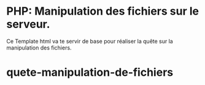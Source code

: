 # PHP: Manipulation des fichiers sur le serveur.

Ce Template html va te servir de base pour réaliser la quête sur la manipulation des fichiers.
# quete-manipulation-de-fichiers
